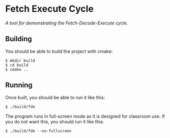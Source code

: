 # Fetch Execute Cycle

_A tool for demonstrating the Fetch-Decode-Execute cycle._

## Building

You should be able to build the project with cmake:

    $ mkdir build
    $ cd build
    $ cmake ..

## Running

Once built, you should be able to run it like this:

    $ ./build/fde

The program runs in full-screen mode as it is designed for classroom use. If you do not want this, you should run it like this:

    $ ./build/fde --no-fullscreen
